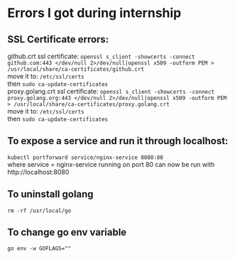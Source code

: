 # Errors I got during internship  

## SSL Certificate errors:  
  github.crt ssl certificate: `openssl s_client -showcerts -connect github.com:443 </dev/null 2>/dev/null|openssl x509 -outform PEM > /usr/local/share/ca-certificates/github.crt`  
  move it to: `/etc/ssl/certs`  
  then `sudo ca-update-certificates`  
  proxy.golang.crt ssl certificate: `openssl s_client -showcerts -connect proxy.golang.org:443 </dev/null 2>/dev/null|openssl x509 -outform PEM > /usr/local/share/ca-certificates/proxy.golang.crt`  
  move it to: `/etc/ssl/certs`  
  then `sudo ca-update-certificates`  
 
## To expose a service and run it through localhost:
  `kubectl portforward service/nginx-service 8080:80`  
  where service = nginx-service running on port 80 can now be run with http://localhost:8080

## To uninstall golang
  `rm -rf /usr/local/go`
 
## To change go env variable
  `go env -w GOFLAGS=""`

